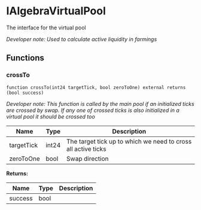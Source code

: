 

# IAlgebraVirtualPool


The interface for the virtual pool



*Developer note: Used to calculate active liquidity in farmings*


## Functions
### crossTo

```solidity
function crossTo(int24 targetTick, bool zeroToOne) external returns (bool success)
```



*Developer note: This function is called by the main pool if an initialized ticks are crossed by swap.
If any one of crossed ticks is also initialized in a virtual pool it should be crossed too*

| Name | Type | Description |
| ---- | ---- | ----------- |
| targetTick | int24 | The target tick up to which we need to cross all active ticks |
| zeroToOne | bool | Swap direction |

**Returns:**

| Name | Type | Description |
| ---- | ---- | ----------- |
| success | bool |  |

